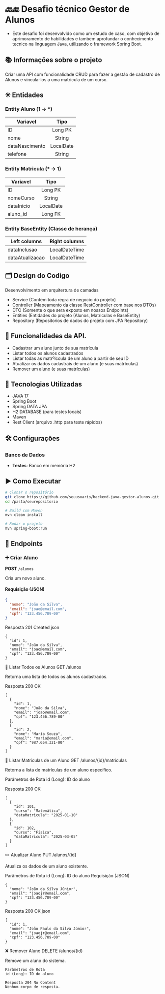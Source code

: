 # 🔙🔚 Desafio técnico Gestor de Alunos 

- Este desafio foi desenvolvido como um estudo de caso, com objetivo de aprimoramento de habilidades e tambem aprofundar o conhecimento tecnico na linguagem Java, utilizando o framework Spring Boot.

## 📚 Informações sobre o projeto
Criar uma API com funcionalidade CRUD para fazer a gestão de cadastro de Alunos e vincula-los a uma matricula de um curso. 

## ✳ Entidades

### Entity Aluno (1 -> *)                
| Variavel  | Tipo  | 
| ------------- |:-------------:|
| ID            | Long PK    |
| nome          | String     |
| dataNascimento| LocalDate  |
| telefone      | String     |

### Entity Matricula (* -> 1)
| Variavel | Tipo | 
| ------------- |:-------------:|
| ID            | Long PK    |
| nomeCurso     | String     |
| dataInicio    | LocalDate  |
| aluno_id      | Long FK    |

### Entity BaseEntity (Classe de herança)
| Left columns  | Right columns | 
| ------------- |:-------------:|
| dataInclusao    | LocalDateTime |
| dataAtualizacao | LocalDateTime |

## 🗂 Design do Codigo 
Desenvolvimento em arquitertura de camadas
- Service (Contem toda regra de negocio do projeto)
- Controller (Mapeamento da classe RestController com base nos DTOs)
- DTO  (Somente o que sera exposto em nossos Endpoints)
- Entities (Entidades do projeto (Alunos, Matriculas e BaseEntity)
- Repository (Repositorios de dados do projeto com JPA Repository)

## 🧩 Funcionalidades da API. 
- Cadastrar um aluno junto de sua matrícula
- Listar todos os alunos cadastrados
- Listar todas as matrºiccula de um aluno a partir de seu ID
- Atualizar os dados cadastrais de um aluno (e suas matrículas)
- Remover um aluno (e suas matrículas)

## 🚀 Tecnologias Utilizadas
- JAVA 17
- Spring Boot
- Spring DATA JPA
- H2 DATABASE (para testes locais)
- Maven
- Rest Client (arquivo .http para teste rápidos)

## 🛠️ Configurações

### Banco de Dados

- **Testes**: Banco em memória H2

## ▶️ Como Executar

```bash
# Clonar o repositório
git clone https://github.com/seuusuario/backend-java-gestor-alunos.git
cd /pasta/seurepositorio

# Build com Maven
mvn clean install

# Rodar o projeto
mvn spring-boot:run
```

## 🔗 Endpoints

### ➕ Criar Aluno

**POST** `/alunos`

Cria um novo aluno.

#### Requisição (JSON)
```json
{
  "nome": "João da Silva",
  "email": "joao@email.com",
  "cpf": "123.456.789-00"
}
```

Resposta 201 Created
json
```
{
  "id": 1,
  "nome": "João da Silva",
  "email": "joao@email.com",
  "cpf": "123.456.789-00"
}
```

📄 Listar Todos os Alunos
GET /alunos

Retorna uma lista de todos os alunos cadastrados.

Resposta 200 OK
```
[
  {
    "id": 1,
    "nome": "João da Silva",
    "email": "joao@email.com",
    "cpf": "123.456.789-00"
  },
  {
    "id": 2,
    "nome": "Maria Souza",
    "email": "maria@email.com",
    "cpf": "987.654.321-00"
  }
]
```

📘 Listar Matrículas de um Aluno
GET /alunos/{id}/matriculas

Retorna a lista de matrículas de um aluno específico.

Parâmetros de Rota
id (Long): ID do aluno

Resposta 200 OK
```
[
  {
    "id": 101,
    "curso": "Matemática",
    "dataMatricula": "2025-01-10"
  },
  {
    "id": 102,
    "curso": "Física",
    "dataMatricula": "2025-03-05"
  }
]
```

✏️ Atualizar Aluno
PUT /alunos/{id}

Atualiza os dados de um aluno existente.

Parâmetros de Rota
id (Long): ID do aluno
Requisição (JSON)
```
{
  "nome": "João da Silva Júnior",
  "email": "joaojr@email.com",
  "cpf": "123.456.789-00"
}
```
Resposta 200 OK
json
```
{
  "id": 1,
  "nome": "João Paulo da Silva Júnior",
  "email": "joaojr@email.com",
  "cpf": "123.456.789-00"
}
```
❌ Remover Aluno
DELETE /alunos/{id}

Remove um aluno do sistema.
```
Parâmetros de Rota
id (Long): ID do aluno

Resposta 204 No Content
Nenhum corpo de resposta.
```


